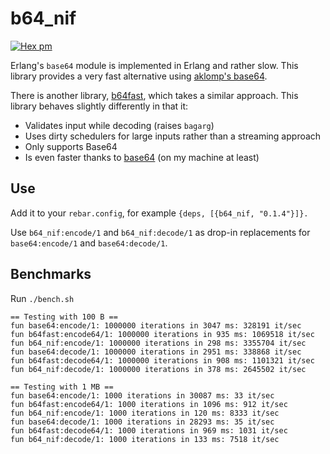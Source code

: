 b64_nif
=====

[![Hex pm](http://img.shields.io/hexpm/v/b64_nif.svg?style=flat)](https://hex.pm/packages/b64_nif)

Erlang's `base64` module is implemented in Erlang and rather slow. This library
provides a very fast alternative using [aklomp's
base64](https://github.com/aklomp/base64).

There is another library, [b64fast](https://github.com/zuckschwerdt/b64fast),
which takes a similar approach. This library behaves slightly differently in that it:

* Validates input while decoding (raises `bagarg`)
* Uses dirty schedulers for large inputs rather than a streaming approach
* Only supports Base64
* Is even faster thanks to [base64](https://github.com/aklomp/base64) (on my machine at least)

Use
---

Add it to your `rebar.config`, for example `{deps, [{b64_nif, "0.1.4"}]}.`

Use `b64_nif:encode/1` and `b64_nif:decode/1` as drop-in replacements for
`base64:encode/1` and `base64:decode/1`.

Benchmarks
----------

Run `./bench.sh`

```
== Testing with 100 B ==
fun base64:encode/1: 1000000 iterations in 3047 ms: 328191 it/sec
fun b64fast:encode64/1: 1000000 iterations in 935 ms: 1069518 it/sec
fun b64_nif:encode/1: 1000000 iterations in 298 ms: 3355704 it/sec
fun base64:decode/1: 1000000 iterations in 2951 ms: 338868 it/sec
fun b64fast:decode64/1: 1000000 iterations in 908 ms: 1101321 it/sec
fun b64_nif:decode/1: 1000000 iterations in 378 ms: 2645502 it/sec

== Testing with 1 MB ==
fun base64:encode/1: 1000 iterations in 30087 ms: 33 it/sec
fun b64fast:encode64/1: 1000 iterations in 1096 ms: 912 it/sec
fun b64_nif:encode/1: 1000 iterations in 120 ms: 8333 it/sec
fun base64:decode/1: 1000 iterations in 28293 ms: 35 it/sec
fun b64fast:decode64/1: 1000 iterations in 969 ms: 1031 it/sec
fun b64_nif:decode/1: 1000 iterations in 133 ms: 7518 it/sec
```
